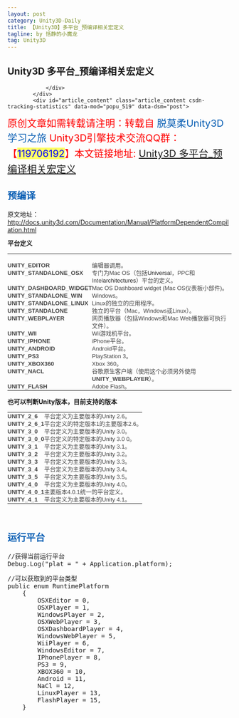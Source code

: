 ```yaml
---
layout: post
category: Unity3D-Daily
title: 【Unity3D】多平台_预编译相关宏定义
tagline: by 恬静的小魔龙
tag: Unity3D
---
```



<!DOCTYPE html>
<html>
<head>
</head>
<body>
<script id="toolbar-tpl-scriptId" prod="download" skin="black" src="http://c.csdnimg.cn/public/common/toolbar/js/content_toolbar.js?v=5.00.37" type="text/javascript" domain="http://blog.csdn.net"></script>

<div class="container clearfix">
    <main>
        <article>
            <h1 class="csdn_top">Unity3D 多平台_预编译相关宏定义</h1>
            <div class="article_bar clearfix">
                <div class="artical_tag">
                    
                </div>
            </div>
            <div id="article_content" class="article_content csdn-tracking-statistics" data-mod="popu_519" data-dsm="post">
                
<p><span style="font-size:22px; margin:0px; padding:0px; line-height:1.5; color:red">原创文章如需转载请注明：转载自&nbsp;<a href="http://blog.csdn.net/asd237241291" style="color:rgb(7,93,179); text-decoration:initial; margin:0px; padding:0px">脱莫柔Unity3D学习之旅</a></span><span style="font-size:22px; margin:0px; padding:0px; line-height:1.5; color:rgb(255,0,0)">&nbsp;Unity3D引擎技术交流QQ群：【<span style="margin:0px; padding:0px; line-height:1.5; color:rgb(0,0,255); background-color:rgb(255,255,102)">119706192</span>】</span><span style="font-size:22px; margin:0px; padding:0px; line-height:1.5; color:red">本文链接地址:&nbsp;</span><span style="color:rgb(7,93,179)"><span style="font-size:22px"><a href="http://blog.csdn.net/asd237241291/article/details/8706554">Unity3D
 多平台_预编译相关宏定义</a></span></span></p>
<h2><span style="color:#075db3">预编译</span></h2>
<p>原文地址：<a href="http://docs.unity3d.com/Documentation/Manual/PlatformDependentCompilation.html" target="_blank">http://docs.unity3d.com/Documentation/Manual/PlatformDependentCompilation.html</a></p>
<p></p>
<h2 style="font-size:14px; margin:1em 0px 0px; font-family:Helvetica,Arial,sans-serif; line-height:17px">
平台定义</h2>
<p></p>
<div>
<table width="100%" style="border:0px; border-collapse:collapse; font-size:13px; color:rgb(68,68,68); font-family:Helvetica,Arial,sans-serif; line-height:17px">
<tbody>
<tr class="tableheader" style="visibility:hidden">
<td class="prop" style="font-family:Helvetica,Arial,sans-serif; vertical-align:top; padding:0px; width:188px; visibility:hidden; height:1px">
&nbsp;</td>
<td class="function" style="font-family:Helvetica,Arial,sans-serif; vertical-align:top; padding:0px; width:752px; visibility:hidden; height:1px">
&nbsp;</td>
</tr>
<tr>
<td align="left" style="font-family:Helvetica,Arial,sans-serif; vertical-align:top; padding:0px">
<span class="doc-prop" style="font-weight:bold">UNITY_EDITOR</span></td>
<td style="font-family:Helvetica,Arial,sans-serif; vertical-align:top; padding:0px">
编辑器调用。</td>
</tr>
<tr>
<td align="left" style="font-family:Helvetica,Arial,sans-serif; vertical-align:top; padding:0px">
<span class="doc-prop" style="font-weight:bold">UNITY_STANDALONE_OSX</span></td>
<td style="font-family:Helvetica,Arial,sans-serif; vertical-align:top; padding:0px">
专门为Mac OS（包括<span style="color:rgb(34,34,34); font-family:arial; font-size:13px; text-align:justify">Universal</span>，PPC和Intel<span style="color:rgb(34,34,34); font-family:arial; font-size:13px; text-align:justify">architectures</span>）平台的定义。</td>
</tr>
<tr>
<td align="left" style="font-family:Helvetica,Arial,sans-serif; vertical-align:top; padding:0px">
<span class="doc-prop" style="font-weight:bold">UNITY_DASHBOARD_WIDGET</span></td>
<td style="font-family:Helvetica,Arial,sans-serif; vertical-align:top; padding:0px">
<span style="color:rgb(68,68,68); font-family:Helvetica,Arial,sans-serif; line-height:17px">Mac OS&nbsp;</span>Dashboard widget (<span style="color:rgb(68,68,68); font-family:Helvetica,Arial,sans-serif; line-height:17px">Mac OS仪表板小部件)</span>。</td>
</tr>
<tr>
<td align="left" style="font-family:Helvetica,Arial,sans-serif; vertical-align:top; padding:0px">
<span class="doc-prop" style="font-weight:bold">UNITY_STANDALONE_WIN</span></td>
<td style="font-family:Helvetica,Arial,sans-serif; vertical-align:top; padding:0px">
Windows。</td>
</tr>
<tr>
<td align="left" style="font-family:Helvetica,Arial,sans-serif; vertical-align:top; padding:0px">
<span class="doc-prop" style="font-weight:bold">UNITY_STANDALONE_LINUX</span></td>
<td align="left" style="font-family:Helvetica,Arial,sans-serif; vertical-align:top; padding:0px">
Linux的独立的应用程序。</td>
</tr>
<tr>
<td align="left" style="font-family:Helvetica,Arial,sans-serif; vertical-align:top; padding:0px">
<span class="doc-prop" style="font-weight:bold">UNITY_STANDALONE</span></td>
<td align="left" style="font-family:Helvetica,Arial,sans-serif; vertical-align:top; padding:0px">
独立的平台（Mac，Windows或Linux）。</td>
</tr>
<tr>
<td align="left" style="font-family:Helvetica,Arial,sans-serif; vertical-align:top; padding:0px">
<span class="doc-prop" style="font-weight:bold">UNITY_WEBPLAYER</span></td>
<td style="font-family:Helvetica,Arial,sans-serif; vertical-align:top; padding:0px">
网页播放器（包括Windows和Mac Web播放器可执行文件）。</td>
</tr>
<tr>
<td align="left" style="font-family:Helvetica,Arial,sans-serif; vertical-align:top; padding:0px">
<span class="doc-prop" style="font-weight:bold">UNITY_WII</span></td>
<td style="font-family:Helvetica,Arial,sans-serif; vertical-align:top; padding:0px">
Wii游戏机平台。</td>
</tr>
<tr>
<td align="left" style="font-family:Helvetica,Arial,sans-serif; vertical-align:top; padding:0px">
<span class="doc-prop" style="font-weight:bold">UNITY_IPHONE</span></td>
<td style="font-family:Helvetica,Arial,sans-serif; vertical-align:top; padding:0px">
iPhone平台。</td>
</tr>
<tr>
<td align="left" style="font-family:Helvetica,Arial,sans-serif; vertical-align:top; padding:0px">
<span class="doc-prop" style="font-weight:bold">UNITY_ANDROID</span></td>
<td style="font-family:Helvetica,Arial,sans-serif; vertical-align:top; padding:0px">
Android平台。</td>
</tr>
<tr>
<td align="left" style="font-family:Helvetica,Arial,sans-serif; vertical-align:top; padding:0px">
<span class="doc-prop" style="font-weight:bold">UNITY_PS3</span></td>
<td style="font-family:Helvetica,Arial,sans-serif; vertical-align:top; padding:0px">
PlayStation 3。</td>
</tr>
<tr>
<td align="left" style="font-family:Helvetica,Arial,sans-serif; vertical-align:top; padding:0px">
<span class="doc-prop" style="font-weight:bold">UNITY_XBOX360</span></td>
<td style="font-family:Helvetica,Arial,sans-serif; vertical-align:top; padding:0px">
Xbox 360。</td>
</tr>
<tr>
<td align="left" style="font-family:Helvetica,Arial,sans-serif; vertical-align:top; padding:0px">
<span class="doc-prop" style="font-weight:bold">UNITY_NACL</span></td>
<td style="font-family:Helvetica,Arial,sans-serif; vertical-align:top; padding:0px">
谷歌原生客户端（使用这个必须另外使用<span class="doc-prop" style="font-weight:bold">UNITY_WEBPLAYER</span>）。</td>
</tr>
<tr>
<td align="left" style="font-family:Helvetica,Arial,sans-serif; vertical-align:top; padding:0px">
<span class="doc-prop" style="font-weight:bold">UNITY_FLASH</span></td>
<td align="left" style="font-family:Helvetica,Arial,sans-serif; vertical-align:top; padding:0px">
Adobe Flash。</td>
</tr>
</tbody>
</table>
</div>
<div>
<p><strong><span style="font-size:14px">也可以判断Unity版本，目前支持的版本</span></strong></p>
<p><strong><span style="font-size:14px"></span></strong>
<table width="100%" style="border:0px; border-collapse:collapse; font-size:13px; color:rgb(68,68,68); font-family:Helvetica,Arial,sans-serif; line-height:17px">
<tbody>
<tr>
<td align="left" style="font-family:Helvetica,Arial,sans-serif; vertical-align:top; padding:0px">
<span class="doc-prop" style="font-weight:bold">UNITY_2_6</span></td>
<td style="font-family:Helvetica,Arial,sans-serif; vertical-align:top; padding:0px">
平台定义为主要版本的Unity 2.6。</td>
</tr>
<tr>
<td align="left" style="font-family:Helvetica,Arial,sans-serif; vertical-align:top; padding:0px">
<span class="doc-prop" style="font-weight:bold">UNITY_2_6_1</span></td>
<td style="font-family:Helvetica,Arial,sans-serif; vertical-align:top; padding:0px">
平台定义的特定版本1的主要版本2.6。</td>
</tr>
<tr>
<td align="left" style="font-family:Helvetica,Arial,sans-serif; vertical-align:top; padding:0px">
<span class="doc-prop" style="font-weight:bold">UNITY_3_0</span></td>
<td style="font-family:Helvetica,Arial,sans-serif; vertical-align:top; padding:0px">
平台定义为主要版本的Unity 3.0。</td>
</tr>
<tr>
<td align="left" style="font-family:Helvetica,Arial,sans-serif; vertical-align:top; padding:0px">
<span class="doc-prop" style="font-weight:bold">UNITY_3_0_0</span></td>
<td style="font-family:Helvetica,Arial,sans-serif; vertical-align:top; padding:0px">
平台定义的特定版本的Unity 3.0 0。</td>
</tr>
<tr>
<td align="left" style="font-family:Helvetica,Arial,sans-serif; vertical-align:top; padding:0px">
<span class="doc-prop" style="font-weight:bold">UNITY_3_1</span></td>
<td style="font-family:Helvetica,Arial,sans-serif; vertical-align:top; padding:0px">
平台定义为主要版本的Unity 3.1。</td>
</tr>
<tr>
<td align="left" style="font-family:Helvetica,Arial,sans-serif; vertical-align:top; padding:0px">
<span class="doc-prop" style="font-weight:bold">UNITY_3_2</span></td>
<td style="font-family:Helvetica,Arial,sans-serif; vertical-align:top; padding:0px">
平台定义为主要版本的Unity 3.2。</td>
</tr>
<tr>
<td align="left" style="font-family:Helvetica,Arial,sans-serif; vertical-align:top; padding:0px">
<span class="doc-prop" style="font-weight:bold">UNITY_3_3</span></td>
<td style="font-family:Helvetica,Arial,sans-serif; vertical-align:top; padding:0px">
平台定义为主要版本的Unity 3.3。</td>
</tr>
<tr>
<td align="left" style="font-family:Helvetica,Arial,sans-serif; vertical-align:top; padding:0px">
<span class="doc-prop" style="font-weight:bold">UNITY_3_4</span></td>
<td style="font-family:Helvetica,Arial,sans-serif; vertical-align:top; padding:0px">
平台定义为主要版本的Unity 3.4。</td>
</tr>
<tr>
<td align="left" style="font-family:Helvetica,Arial,sans-serif; vertical-align:top; padding:0px">
<span class="doc-prop" style="font-weight:bold">UNITY_3_5</span></td>
<td style="font-family:Helvetica,Arial,sans-serif; vertical-align:top; padding:0px">
平台定义为主要版本的Unity 3.5。</td>
</tr>
<tr>
<td align="left" style="font-family:Helvetica,Arial,sans-serif; vertical-align:top; padding:0px">
<span class="doc-prop" style="font-weight:bold">UNITY_4_0</span></td>
<td style="font-family:Helvetica,Arial,sans-serif; vertical-align:top; padding:0px">
平台定义为主要版本的Unity 4.0。</td>
</tr>
<tr>
<td align="left" style="font-family:Helvetica,Arial,sans-serif; vertical-align:top; padding:0px">
<span class="doc-prop" style="font-weight:bold">UNITY_4_0_1</span></td>
<td style="font-family:Helvetica,Arial,sans-serif; vertical-align:top; padding:0px">
主要版本4.0.1统一的平台定义。</td>
</tr>
<tr>
<td align="left" style="font-family:Helvetica,Arial,sans-serif; vertical-align:top; padding:0px">
<span class="doc-prop" style="font-weight:bold">UNITY_4_1</span></td>
<td style="font-family:Helvetica,Arial,sans-serif; vertical-align:top; padding:0px">
平台定义为主要版本的Unity 4.1。</td>
</tr>
</tbody>
</table>
<br>
</p>
</div>
<h2><span style="color:#075db3">运行平台</span></h2>
<div><pre name="code" class="csharp">
//获得当前运行平台
Debug.Log(&quot;plat = &quot; + Application.platform);</pre>
<pre name="code" class="csharp">
//可以获取到的平台类型
public enum RuntimePlatform
    {
        OSXEditor = 0,
        OSXPlayer = 1,
        WindowsPlayer = 2,
        OSXWebPlayer = 3,
        OSXDashboardPlayer = 4,
        WindowsWebPlayer = 5,
        WiiPlayer = 6,
        WindowsEditor = 7,
        IPhonePlayer = 8,
        PS3 = 9,
        XBOX360 = 10,
        Android = 11,
        NaCl = 12,
        LinuxPlayer = 13,
        FlashPlayer = 15,
    }</pre><br>
<br>       
</html>

